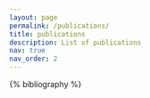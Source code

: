 ```yaml
---
layout: page
permalink: /publications/
title: publications
description: List of publications
nav: true
nav_order: 2
---
```


<!-- _pages/publications.md -->
<div class="publications">

{% bibliography %}

</div>
